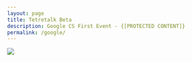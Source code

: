 ```yaml
---
layout: page
title: Tetretalk Beta
description: Google CS First Event - {[PROTECTED CONTENT]}
permalink: /google/
---
```



<img src="https://proxy.duckduckgo.com/iu/?u=https%3A%2F%2Ftse1.mm.bing.net%2Fth%3Fid%3DOIP.CcNjO3AtnTy4N7SgGHr97AHaEK%26pid%3D15.1&f=1">
</img>
